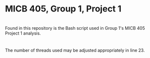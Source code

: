 # MICB 405, Group 1, Project 1 
#
Found in this repository is the Bash script used in Group 1's MICB 405 Project 1 analysis. 
#
The number of threads used may be adjusted appropriately in line 23. 
